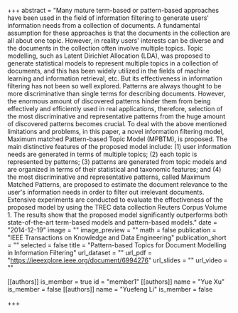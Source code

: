 +++
abstract = "Many mature term-based or pattern-based approaches have been used in the field of information filtering to generate users' information needs from a collection of documents. A fundamental assumption for these approaches is that the documents in the collection are all about one topic. However, in reality users' interests can be diverse and the documents in the collection often involve multiple topics. Topic modelling, such as Latent Dirichlet Allocation (LDA), was proposed to generate statistical models to represent multiple topics in a collection of documents, and this has been widely utilized in the fields of machine learning and information retrieval, etc. But its effectiveness in information filtering has not been so well explored. Patterns are always thought to be more discriminative than single terms for describing documents. However, the enormous amount of discovered patterns hinder them from being effectively and efficiently used in real applications, therefore, selection of the most discriminative and representative patterns from the huge amount of discovered patterns becomes crucial. To deal with the above mentioned limitations and problems, in this paper, a novel information filtering model, Maximum matched Pattern-based Topic Model (MPBTM), is proposed. The main distinctive features of the proposed model include: (1) user information needs are generated in terms of multiple topics; (2) each topic is represented by patterns; (3) patterns are generated from topic models and are organized in terms of their statistical and taxonomic features; and (4) the most discriminative and representative patterns, called Maximum Matched Patterns, are proposed to estimate the document relevance to the user's information needs in order to filter out irrelevant documents. Extensive experiments are conducted to evaluate the effectiveness of the proposed model by using the TREC data collection Reuters Corpus Volume 1. The results show that the proposed model significantly outperforms both state-of-the-art term-based models and pattern-based models."
date = "2014-12-19"
image = ""
image_preview = ""
math = false
publication = "IEEE Transactions on Knowledge and Data Engineering"
publication_short = ""
selected = false
title = "Pattern-based Topics for Document Modelling in Information Filtering"
url_dataset = ""
url_pdf = "https://ieeexplore.ieee.org/document/6994276"
url_slides = ""
url_video = ""

[[authors]]
    is_member = true
    id = "member1"
[[authors]]
    name = "Yue Xu"
    is_member = false
[[authors]]
    name = "Yuefeng Li"
    is_member = false

+++
